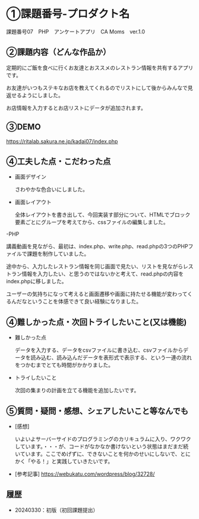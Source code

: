 # ①課題番号-プロダクト名
課題番号07　PHP　アンケートアプリ　CA Moms　ver.1.0

## ②課題内容（どんな作品か）
定期的にご飯を食べに行くお友達とおススメのレストラン情報を共有するアプリです。

お友達がいつもステキなお店を教えてくれるのでリストにして後からみんなで見返せるようにしました。

お店情報を入力するとお店リストにデータが追加されます。

## ③DEMO
https://ritalab.sakura.ne.jp/kadai07/index.php

## ④工夫した点・こだわった点
- 画面デザイン

  さわやかな色合いにしました。 
 
- 画面レイアウト

  全体レイアウトを書き出して、今回実装す部分について、HTMLでブロック要素ごとにグループを考えてから、cssファイルの編集しました。

-PHP

  講義動画を見ながら、最初は、index.php、write.php、read.phpの3つのPHPファイルで課題を制作していました。
  
  途中から、入力したレストラン情報を同じ画面で見たい、リストを見ながらレストラン情報を入力したい、と思うのではないかと考えて、read.phpの内容をindex.phpに移しました。

  ユーザーの気持ちになって考えると画面遷移や画面に持たせる機能が変わってくるんだなということを体感できて良い経験になりました。
  
 

## ④難しかった点・次回トライしたいこと(又は機能)
- 難しかった点

  データを入力する、データをcsvファイルに書き込む、csvファイルからデータを読み込む、読み込んだデータを表形式で表示する、という一連の流れをつかむまでとても時間がかかりました。

- トライしたいこと

  次回の集まりの計画を立てる機能を追加したいです。

 
## ⑤質問・疑問・感想、シェアしたいこと等なんでも
- [感想]

  いよいよサーバーサイドのプログラミングのカリキュラムに入り、ワクワクしています。・・・が、コードがなかなか書けないという状態はまだまだ続いています。ここでめげずに、できないことを何かのせいにしないで、とにかく「やる！」と実践していきたいです。
 
- [参考記事]
  https://webukatu.com/wordpress/blog/32728/
  
## 履歴
- 20240330：初版（初回課題提出）
